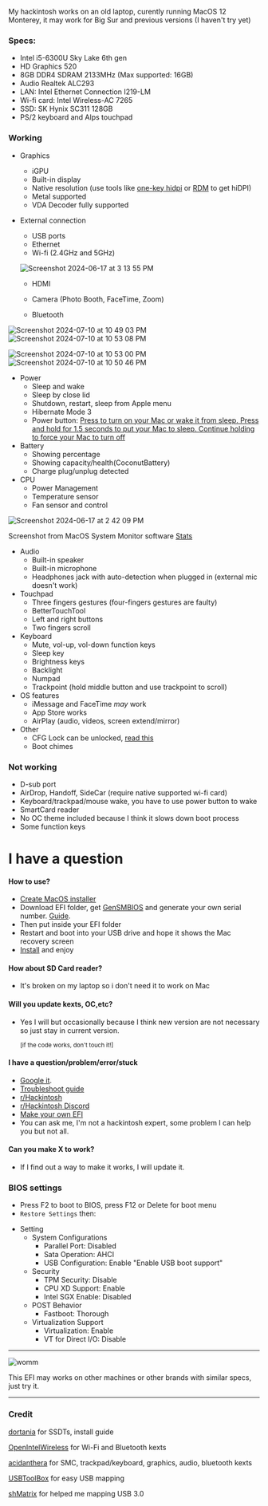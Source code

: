 My hackintosh works on an old laptop, curently running MacOS 12 Monterey, it may work for Big Sur and previous versions (I haven't try yet)
### Specs:
- Intel i5-6300U Sky Lake 6th gen
- HD Graphics 520
- 8GB DDR4 SDRAM 2133MHz (Max supported: 16GB)
- Audio Realtek ALC293
- LAN: Intel Ethernet Connection I219-LM
- Wi-fi card: Intel Wireless-AC 7265
- SSD: SK Hynix SC311 128GB
- PS/2 keyboard and Alps touchpad
### Working
- Graphics
	- iGPU
	- Built-in display
	- Native resolution (use tools like [one-key hidpi](https://github.com/xzhih/one-key-hidpi) or [RDM](https://github.com/avibrazil/RDM) to get hiDPI)
	- Metal supported
	- VDA Decoder fully supported
- External connection
	- USB ports
	- Ethernet
	- Wi-fi (2.4GHz and 5GHz)
   
    ![Screenshot 2024-06-17 at 3 13 55 PM](https://github.com/Trkien618/Dell_Latitude_E5470_Hackintosh/assets/72366881/1d9e986b-7ad1-4e6a-8573-af3819f66d03)
	- HDMI
	- Camera (Photo Booth, FaceTime, Zoom)
   
 	- Bluetooth
  
![Screenshot 2024-07-10 at 10 49 03 PM](https://github.com/hawtkin/Dell_Latitude_E5470_Hackintosh/assets/72366881/1de07a98-8244-43ca-9709-d38c55fe3196)
![Screenshot 2024-07-10 at 10 53 08 PM](https://github.com/hawtkin/Dell_Latitude_E5470_Hackintosh/assets/72366881/a9642e96-5f5d-425c-855a-fc44e2a97b1d)


![Screenshot 2024-07-10 at 10 53 00 PM](https://github.com/hawtkin/Dell_Latitude_E5470_Hackintosh/assets/72366881/b79054be-2c80-4b00-a040-73e418ee09eb)
![Screenshot 2024-07-10 at 10 50 46 PM](https://github.com/hawtkin/Dell_Latitude_E5470_Hackintosh/assets/72366881/c9856d93-915c-4d76-b6a4-56bb356248f8)


- Power
	- Sleep and wake
	- Sleep by close lid
	- Shutdown, restart, sleep from Apple menu
	- Hibernate Mode 3
	- Power button: [Press to turn on your Mac or wake it from sleep. Press and hold for 1.5 seconds to put your Mac to sleep. Continue holding to force your Mac to turn off](https://support.apple.com/en-us/HT201236#sleep)
- Battery
	- Showing percentage
	- Showing capacity/health(CoconutBattery)
	- Charge plug/unplug detected
- CPU 
	- Power Management
	- Temperature sensor
	- Fan sensor and control
   
![Screenshot 2024-06-17 at 2 42 09 PM](https://github.com/Trkien618/Dell_Latitude_E5470_Hackintosh/assets/72366881/8949d70e-9070-4b22-879b-8934978d2e92)

Screenshot from MacOS System Monitor software [Stats](https://github.com/exelban/stats)

- Audio
	- Built-in speaker
	- Built-in microphone
	- Headphones jack with auto-detection when plugged in (external mic doesn't work)
- Touchpad
	- Three fingers gestures (four-fingers gestures are faulty)
	- BetterTouchTool
	- Left and right buttons
	- Two fingers scroll
- Keyboard
	- Mute, vol-up, vol-down function keys
 	- Sleep key
	- Brightness keys
	- Backlight
	- Numpad 
	- Trackpoint (hold middle button and use trackpoint to scroll)
- OS features
	- iMessage and FaceTime *may* work
	- App Store works
	- AirPlay (audio, videos, screen extend/mirror)
- Other
	- CFG Lock can be unlocked, [read this](https://dortania.github.io/OpenCore-Post-Install/misc/msr-lock.html#disabling-cfg-lock)
	- Boot chimes
### Not working
- D-sub port
- AirDrop, Handoff, SideCar (require native supported wi-fi card)
- Keyboard/trackpad/mouse wake, you have to use power button to wake
- SmartCard reader
- No OC theme included because I think it slows down boot process
- Some function keys
# I have a question
#### How to use?
- [Create MacOS installer](https://dortania.github.io/OpenCore-Install-Guide/installer-guide/)
- Download EFI folder, get [GenSMBIOS](https://github.com/corpnewt/GenSMBIOS) and generate your own serial number. [Guide](https://dortania.github.io/OpenCore-Install-Guide/config-laptop.plist/skylake.html#platforminfo).
- Then put inside your EFI folder
- Restart and boot into your USB drive and hope it shows the Mac recovery screen
- [Install](https://support.apple.com/en-us/102655#reinstall) and enjoy
#### How about SD Card reader?
- It's broken on my laptop so i don't need it to work on Mac
#### Will you update kexts, OC,etc?
- Yes I will but occasionally because I think new version are not necessary so just stay in current version.

  <sub> [if the code works, don't touch it!] </sub>
#### I have a question/problem/error/stuck
- [Google it](https://www.google.com).
- [Troubleshoot guide](https://dortania.github.io/OpenCore-Install-Guide/troubleshooting/troubleshooting.html)
- [r/Hackintosh](https://www.reddit.com/r/hackintosh/)
- [r/Hackintosh Discord](https://discord.gg/u8V7N5C)
- [Make your own EFI](https://dortania.github.io/OpenCore-Install-Guide/prerequisites.html)
- You can ask me, I'm not a hackintosh expert, some problem I can help you but not all.
#### Can you make X to work?
- If I find out a way to make it works, I will update it.
### BIOS settings
* Press F2 to boot to BIOS, press F12 or Delete for boot menu
* `Restore Settings` then:
- Setting
	- System Configurations
		- Parallel Port: Disabled
		- Sata Operation: AHCI
		- USB Configuration: Enable "Enable USB boot support"
	- Security
		- TPM Security: Disable 
		- CPU XD Support: Enable
		- Intel SGX Enable: Disabled
	- POST Behavior
		- Fastboot: Thorough
	- Virtualization Support
		- Virtualization: Enable
		- VT for Direct I/O: Disable

----------------------------------------------------------------------------
![womm](https://github.com/Trkien618/Dell_Latitude_E5470_Hackintosh/assets/72366881/f6b20e37-d3f9-4a42-ba8b-62a016ddf222)

This EFI may works on other machines or other brands with similar specs, just try it.

----------------------------------------------------------------------------
### Credit
[dortania](https://github.com/dortania) for SSDTs, install guide

[OpenIntelWireless](https://github.com/OpenIntelWireless) for Wi-Fi and Bluetooth kexts

[acidanthera](https://github.com/acidanthera) for SMC, trackpad/keyboard, graphics, audio, bluetooth kexts

[USBToolBox](https://github.com/USBToolBox) for easy USB mapping

[shMatrix](https://github.com/shMatrix) for helped me mapping USB 3.0

